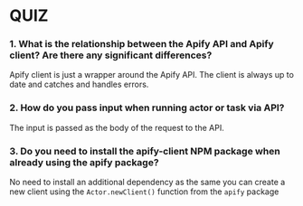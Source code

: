 # QUIZ

### 1. What is the relationship between the Apify API and Apify client? Are there any significant differences?

Apify client is just a wrapper around the Apify API. The client is always up to date and catches and handles errors.

### 2. How do you pass input when running actor or task via API?

The input is passed as the body of the request to the API.

### 3. Do you need to install the apify-client NPM package when already using the apify package?

No need to install an additional dependency as the same you can create a new client using the `Actor.newClient()` function from the `apify` package
